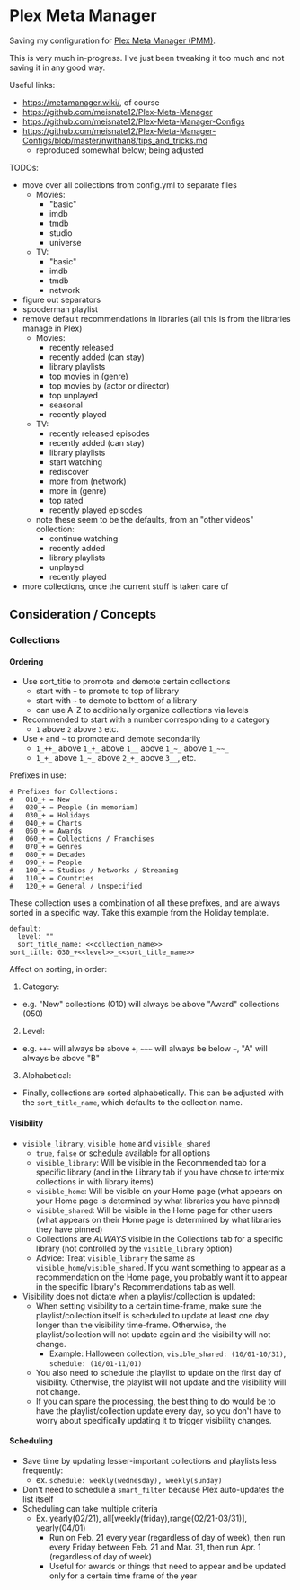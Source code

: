 # Plex Meta Manager

Saving my configuration for [Plex Meta Manager (PMM)](https://metamanager.wiki/).

This is very much in-progress. I've just been tweaking it too much and not saving it in any good way.

Useful links:

- https://metamanager.wiki/, of course
- https://github.com/meisnate12/Plex-Meta-Manager
- https://github.com/meisnate12/Plex-Meta-Manager-Configs
- https://github.com/meisnate12/Plex-Meta-Manager-Configs/blob/master/nwithan8/tips_and_tricks.md
  - reproduced somewhat below; being adjusted

TODOs:
- move over all collections from config.yml to separate files
  - Movies:
    - "basic"
    - imdb
    - tmdb
    - studio
    - universe
  - TV:
    - "basic"
    - imdb
    - tmdb
    - network
- figure out separators
- spooderman playlist
- remove default recommendations in libraries (all this is from the libraries manage in Plex)
  - Movies:
    - recently released
    - recently added (can stay)
    - library playlists
    - top movies in (genre)
    - top movies by (actor or director)
    - top unplayed
    - seasonal
    - recently played
  - TV:
    - recently released episodes
    - recently added (can stay)
    - library playlists
    - start watching
    - rediscover
    - more from (network)
    - more in (genre)
    - top rated
    - recently played episodes
  - note these seem to be the defaults, from an "other videos" collection:
    - continue watching
    - recently added
    - library playlists
    - unplayed
    - recently played
- more collections, once the current stuff is taken care of

## Consideration / Concepts

### Collections

#### Ordering

- Use sort_title to promote and demote certain collections
    - start with `+` to promote to top of library
    - start with `~` to demote to bottom of a library
    - can use A-Z to additionally organize collections via levels
- Recommended to start with a number corresponding to a category
    - `1` above `2` above `3` etc.
- Use `+` and `~` to promote and demote secondarily
    - `1_++_` above `1_+_` above `1__` above `1_~_` above `1_~~_`
    - `1_+_` above `1_~_` above `2_+_` above `3__`, etc.

Prefixes in use:

```
# Prefixes for Collections:
#   010_+ = New
#   020_+ = People (in memoriam)
#   030_+ = Holidays
#   040_+ = Charts
#   050_+ = Awards
#   060_+ = Collections / Franchises
#   070_+ = Genres
#   080_+ = Decades
#   090_+ = People
#   100_+ = Studios / Networks / Streaming
#   110_+ = Countries
#   120_+ = General / Unspecified
```

These collection uses a combination of all these prefixes, and are always sorted in a specific way. Take this example from the Holiday template.

```
default:
  level: ""
  sort_title_name: <<collection_name>>
sort_title: 030_+<<level>>_<<sort_title_name>>
```

Affect on sorting, in order:

1. Category:
  - e.g. "New" collections (010) will always be above "Award" collections (050)
2. Level:
  - e.g. `+++` will always be above `+`, `~~~` will always be below `~`, "A" will always be above "B"
3. Alphabetical:
  - Finally, collections are sorted alphabetically. This can be adjusted with the `sort_title_name`, which defaults to the collection name.

#### Visibility

- `visible_library`, `visible_home` and `visible_shared`
    - `true`, `false` or [schedule](https://github.com/meisnate12/Plex-Meta-Manager/wiki/Schedule-Detail) available for
      all options
    - `visible_library`: Will be visible in the Recommended tab for a specific library (and in the Library tab if you have chose to intermix collections in with library items)
    - `visible_home`: Will be visible on your Home page (what appears on your Home page is determined by what libraries you have pinned)
    - `visible_shared`: Will be visible in the Home page for other users (what appears on their Home page is determined by what libraries they have pinned)
    - Collections are *ALWAYS* visible in the Collections tab for a specific library (not controlled by the `visible_library` option)
    - Advice: Treat `visible_library` the same as `visible_home`/`visible_shared`. If you want something to appear as a recommendation on the Home page, you probably want it to appear in the specific library's Recommendations tab as well.
- Visibility does not dictate when a playlist/collection is updated:
    - When setting visibility to a certain time-frame, make sure the playlist/collection itself is scheduled to update at least one day longer than the visibility time-frame. Otherwise, the playlist/collection will not update again and the visibility will not change.
        - Example: Halloween collection, `visible_shared: (10/01-10/31)`, `schedule: (10/01-11/01)`
    - You also need to schedule the playlist to update on the first day of visibility. Otherwise, the playlist will not update and the visibility will not change.
    - If you can spare the processing, the best thing to do would be to have the playlist/collection update every day, so you don't have to worry about specifically updating it to trigger visibility changes.

#### Scheduling

- Save time by updating lesser-important collections and playlists less frequently:
    - ex. `schedule: weekly(wednesday), weekly(sunday)`
- Don't need to schedule a `smart_filter` because Plex auto-updates the list itself
- Scheduling can take multiple criteria
  - Ex. yearly(02/21), all[weekly(friday),range(02/21-03/31)], yearly(04/01)
    - Run on Feb. 21 every year (regardless of day of week), then run every Friday between Feb. 21 and Mar. 31, then run Apr. 1 (regardless of day of week)
    - Useful for awards or things that need to appear and be updated only for a certain time frame of the year

